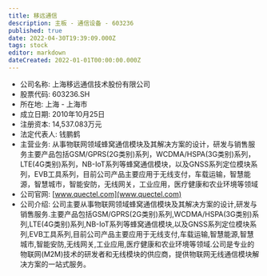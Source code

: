 ```yaml
---
title: 移远通信
description: 主板 - 通信设备 - 603236
published: true
date: 2022-04-30T19:39:09.000Z
tags: stock
editor: markdown
dateCreated: 2022-01-01T00:00:00.000Z
---
```


- 公司名称: 上海移远通信技术股份有限公司
- 股票代码: 603236.SH
- 所在地: 上海 - 上海市
- 成立日期: 2010年10月25日
- 注册资本: 14,537.083万元
- 法定代表人: 钱鹏鹤
- 主营业务: 从事物联网领域蜂窝通信模块及其解决方案的设计，研发与销售服务主要产品包括GSM/GPRS(2G类别)系列，WCDMA/HSPA(3G类别)系列，LTE(4G类别)系列，NB-IoT系列等蜂窝通信模块，以及GNSS系列定位模块系列，EVB工具系列，目前公司产品主要应用于无线支付，车载运输，智慧能源，智慧城市，智能安防，无线网关，工业应用，医疗健康和农业环境等领域
- 公司官网: [www.quectel.com](www.quectel.com)
- 公司介绍: 公司主要从事物联网领域蜂窝通信模块及其解决方案的设计,研发与销售服务.主要产品包括GSM/GPRS(2G类别)系列,WCDMA/HSPA(3G类别)系列,LTE(4G类别)系列,NB-IoT系列等蜂窝通信模块,以及GNSS系列定位模块系列,EVB工具系列,目前公司产品主要应用于无线支付,车载运输,智慧能源,智慧城市,智能安防,无线网关,工业应用,医疗健康和农业环境等领域.公司是专业的物联网(M2M)技术的研发者和无线模块的供应商，提供物联网无线通信模块解决方案的一站式服务。


